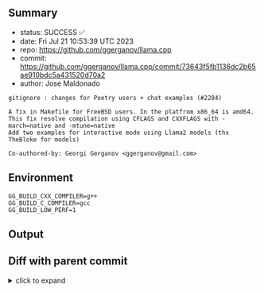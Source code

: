 ## Summary

- status: SUCCESS ✅
- date:   Fri Jul 21 10:53:39 UTC 2023
- repo:   https://github.com/ggerganov/llama.cpp
- commit: https://github.com/ggerganov/llama.cpp/commit/73643f5fb1136dc2b65ae910bdc5a431520d70a2
- author: Jose Maldonado
```
gitignore : changes for Poetry users + chat examples (#2284)

A fix in Makefile for FreeBSD users. In the platfrom x86_64 is amd64. This fix resolve compilation using CFLAGS and CXXFLAGS with -march=native and -mtune=native
Add two examples for interactive mode using Llama2 models (thx TheBloke for models)

Co-authored-by: Georgi Gerganov <ggerganov@gmail.com>
```

## Environment

```
GG_BUILD_CXX_COMPILER=g++
GG_BUILD_C_COMPILER=gcc
GG_BUILD_LOW_PERF=1
```

## Output

## Diff with parent commit

<details><summary>click to expand</summary>

```diff
--- /home/ggml/results/llama.cpp/a8/14d04f81121e0429b39a61fe4afd946cd42046/ggml-1-arm64-cpu-low-perf/stdall	2023-07-21 10:51:07.738425591 +0000
+++ /home/ggml/results/llama.cpp/73/643f5fb1136dc2b65ae910bdc5a431520d70a2/ggml-1-arm64-cpu-low-perf/stdall	2023-07-21 10:53:39.690423525 +0000
@@ -1,6 +1,6 @@
 mkdir: cannot create directory ‘/mnt/llama.cpp’: Permission denied
-rm: cannot remove '/home/ggml/results/llama.cpp/a8/14d04f81121e0429b39a61fe4afd946cd42046/ggml-1-arm64-cpu-low-perf/*.log': No such file or directory
-rm: cannot remove '/home/ggml/results/llama.cpp/a8/14d04f81121e0429b39a61fe4afd946cd42046/ggml-1-arm64-cpu-low-perf/*.exit': No such file or directory
-rm: cannot remove '/home/ggml/results/llama.cpp/a8/14d04f81121e0429b39a61fe4afd946cd42046/ggml-1-arm64-cpu-low-perf/*.md': No such file or directory
-0.00user 0.01system 0:00.01elapsed 100%CPU (0avgtext+0avgdata 3344maxresident)k
-0inputs+8outputs (0major+1368minor)pagefaults 0swaps
+rm: cannot remove '/home/ggml/results/llama.cpp/73/643f5fb1136dc2b65ae910bdc5a431520d70a2/ggml-1-arm64-cpu-low-perf/*.log': No such file or directory
+rm: cannot remove '/home/ggml/results/llama.cpp/73/643f5fb1136dc2b65ae910bdc5a431520d70a2/ggml-1-arm64-cpu-low-perf/*.exit': No such file or directory
+rm: cannot remove '/home/ggml/results/llama.cpp/73/643f5fb1136dc2b65ae910bdc5a431520d70a2/ggml-1-arm64-cpu-low-perf/*.md': No such file or directory
+0.00user 0.01system 0:00.01elapsed 105%CPU (0avgtext+0avgdata 3332maxresident)k
+0inputs+8outputs (0major+1390minor)pagefaults 0swaps
```
</details>

